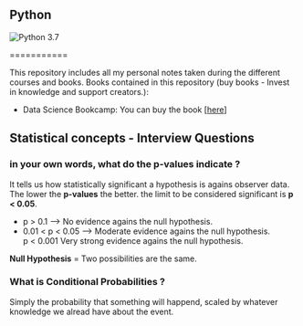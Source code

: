 ## Python

![Python 3.7](https://img.shields.io/badge/Python-3.7-blue.svg)

===========

This repository includes all my personal notes taken during the different courses and books.
Books contained in this repository (buy books - Invest in knowledge and support creators.):

 - Data Science Bookcamp: You can buy the book [[here](https://www.manning.com/books/data-science-bookcamp)]
 
 
## Statistical concepts - Interview Questions

### in your own words, what do the p-values indicate ? 
It tells us how statistically significant a hypothesis is agains observer data. The lower the **p-values** the better. the limit to be considered significant is **p < 0.05**.  

   - p > 0.1 --> No evidence agains the null hypothesis.  
   - 0.01 < p < 0.05 --> Moderate evidence agains the null hypothesis.  
   p < 0.001 Very strong evidence agains the null hypothesis.  

**Null Hypothesis** = Two possibilities are the same.


### What is Conditional Probabilities ?

Simply the probability that something will happend, scaled by whatever knowledge we alread have about the event.
